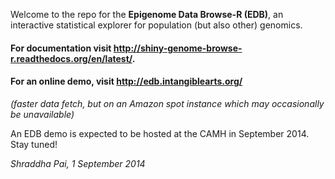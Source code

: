 Welcome to the repo for the **Epigenome Data Browse-R (EDB)**, an interactive statistical explorer for population (but also other) genomics.

#### For documentation visit  http://shiny-genome-browse-r.readthedocs.org/en/latest/.

#### For an online demo, visit http://edb.intangiblearts.org/ 
_(faster data fetch, but on an Amazon spot instance which may occasionally be unavailable)_

An EDB demo is expected to be hosted at the CAMH in September 2014. Stay tuned!

_Shraddha Pai, 1 September 2014_

